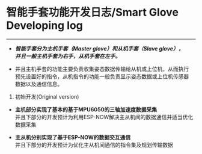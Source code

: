 # 智能手套功能开发日志/Smart Glove Developing log
***
* **_智能手套分为主机手套（Master glove）和从机手套（Slave glove），<br/>并且一般主机手套为右手，从机手套在左手。_**

* 并且主机手套的功能主要负责收集姿态数据传输给从机或上位机，从而执行<br/>预先设置好的指令，从机指令的功能一般负责显示姿态数据或上位机传感器
<br/>数据以及通信信息。

1. 初始开发(Original version)

*  **主机部分实现了基本的基于MPU6050的三轴加速度数据采集**<br/>
并且下部分的开发预计为利用ESP-NOW解决主从机间的数据通信并适当优化数据采集

* **主从机分别实现了基于ESP-NOW的数据交互通信**<br/>
并且下部分的开发预计为优化主从机间通信的指令集及规划传输数据


